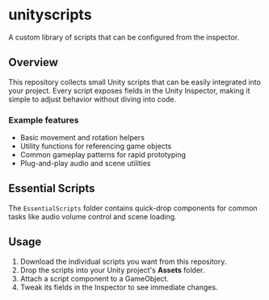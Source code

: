 # unityscripts
A custom library of scripts that can be configured from the inspector.

## Overview
This repository collects small Unity scripts that can be easily integrated into your project. Every script exposes fields in the Unity Inspector, making it simple to adjust behavior without diving into code.

### Example features
- Basic movement and rotation helpers
- Utility functions for referencing game objects
- Common gameplay patterns for rapid prototyping
- Plug-and-play audio and scene utilities
## Essential Scripts
The `EssentialScripts` folder contains quick-drop components for common tasks like audio volume control and scene loading.

## Usage
1. Download the individual scripts you want from this repository.
2. Drop the scripts into your Unity project's **Assets** folder.
3. Attach a script component to a GameObject.
4. Tweak its fields in the Inspector to see immediate changes.

